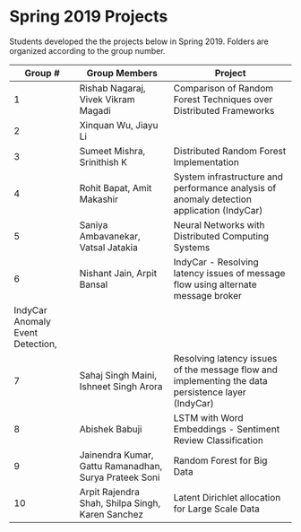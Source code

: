 # Spring 2019 Projects
Students developed the the projects below in Spring 2019. Folders are organized according to the group number.

| Group # | Group Members                                          | Project                                                      |
| ------- | ------------------------------------------------------ | ------------------------------------------------------------ |
| 1       | Rishab Nagaraj, Vivek Vikram Magadi                    | Comparison of Random Forest Techniques over Distributed Frameworks |
| 2       | Xinquan Wu, Jiayu Li                                   | 
| 3       | Sumeet Mishra, Srinithish K                            | Distributed Random Forest Implementation                     |
| 4       | Rohit Bapat, Amit Makashir                             | System infrastructure and performance analysis of anomaly detection application (IndyCar) |
| 5       | Saniya Ambavanekar, Vatsal Jatakia                     | Neural Networks with Distributed Computing Systems           |
| 6       | Nishant Jain, Arpit Bansal                             | IndyCar - Resolving latency issues of message flow using alternate message broker |
IndyCar Anomaly Event Detection,                             |
| 7       | Sahaj Singh Maini, Ishneet Singh Arora                 | Resolving latency issues of the message flow and implementing the data persistence layer (IndyCar) |
| 8       | Abishek Babuji                                         | LSTM with Word Embeddings - Sentiment Review Classification  |
| 9       | Jainendra Kumar, Gattu Ramanadhan,  Surya Prateek Soni | Random Forest for Big Data                                   |
| 10      | Arpit Rajendra Shah, Shilpa Singh,  Karen Sanchez      | Latent Dirichlet allocation for Large Scale Data             |